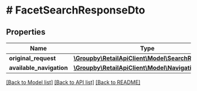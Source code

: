 # # FacetSearchResponseDto

## Properties

Name | Type | Description | Notes
------------ | ------------- | ------------- | -------------
**original_request** | [**\Groupby\RetailApiClient\Model\SearchRequestDto**](SearchRequestDto.md) |  |
**available_navigation** | [**\Groupby\RetailApiClient\Model\NavigationDto**](NavigationDto.md) |  |

[[Back to Model list]](../../README.md#models) [[Back to API list]](../../README.md#endpoints) [[Back to README]](../../README.md)
